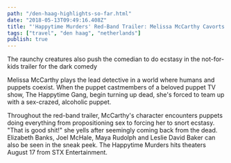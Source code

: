```yaml
---
path: "/den-haag-highlights-so-far.html"
date: "2018-05-13T09:49:16.408Z" 
title: "'Happytime Murders' Red-Band Trailer: Melissa McCarthy Cavorts With Sex-Crazed, Alcoholic Puppets"
tags: ["travel", "den haag", "netherlands"]
publish: true
---
```


 The raunchy creatures also push the comedian to do ecstasy in the not-for-kids trailer for the dark comedy


Melissa McCarthy plays the lead detective in a world where humans and puppets coexist. When the puppet castmembers of a beloved puppet TV show, The Happytime Gang, begin turning up dead, she's forced to team up with a sex-crazed, alcoholic puppet. 

Throughout the red-band trailer, McCarthy's character encounters puppets doing everything from propositioning sex to forcing her to snort ecstasy. "That is good shit!" she yells after seemingly coming back from the dead. 
Elizabeth Banks, Joel McHale, Maya Rudolph and Leslie David Baker can also be seen in the sneak peek. 
The Happytime Murders hits theaters August 17 from STX Entertainment. 
